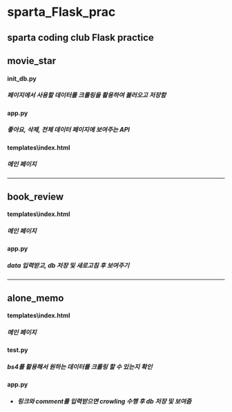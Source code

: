 # sparta_Flask_prac
sparta coding club Flask  practice
---
## movie_star

#### init_db.py
##### 페이지에서 사용할 데이터를 크롤링을 활용하여 불러오고 저장함



#### app.py
##### 좋아요, 삭제, 전체 데이터 페이지에 보여주는 API



#### templates\\index.html
##### 메인 페이지

---

## book_review

#### templates\\index.html
##### 메인 페이지



#### app.py
##### data 입력받고, db 저장 및 새로고침 후 보여주기

---

## alone_memo

#### templates\\index.html
##### 메인 페이지



#### test.py
##### bs4를 활용해서 원하는 데이터를 크롤링 할 수 있는지 확인



#### app.py
- ##### 링크와 comment를 입력받으면 crowling  수행 후 db 저장 및 보여줌 
